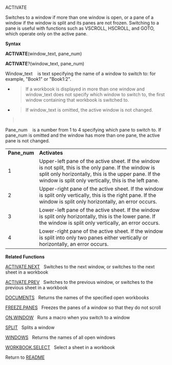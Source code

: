ACTIVATE

Switches to a window if more than one window is open, or a pane of a
window if the window is split and its panes are not frozen. Switching to
a pane is useful with functions such as VSCROLL, HSCROLL, and GOTO,
which operate only on the active pane.

**Syntax**

**ACTIVATE**(window\_text, pane\_num)

**ACTIVATE**?(window\_text, pane\_num)

Window\_text&nbsp;&nbsp;&nbsp;&nbsp;is text specifying the name of a
window to switch to: for example, "Book1" or "Book1:2".

  - > If a workbook is displayed in more than one window and
    > window\_text does not specify which window to switch to, the first
    > window containing that workbook is switched to.

  - > If window\_text is omitted, the active window is not changed.

> &nbsp;

Pane\_num&nbsp;&nbsp;&nbsp;&nbsp;is a number from 1 to 4 specifying
which pane to switch to. If pane\_num is omitted and the window has more
than one pane, the active pane is not changed.

|               |                                                                                                                                                                                                                          |
| ------------- | ------------------------------------------------------------------------------------------------------------------------------------------------------------------------------------------------------------------------ |
| **Pane\_num** | **Activates**                                                                                                                                                                                                            |
| 1             | Upper-left pane of the active sheet. If the window is not split, this is the only pane. If the window is split only horizontally, this is the upper pane. If the window is split only vertically, this is the left pane. |
| 2             | Upper-right pane of the active sheet. If the window is split only vertically, this is the right pane. If the window is split only horizontally, an error occurs.                                                         |
| 3             | Lower-left pane of the active sheet. If the window is split only horizontally, this is the lower pane. If the window is split only vertically, an error occurs.                                                          |
| 4             | Lower-right pane of the active sheet. If the window is split into only two panes either vertically or horizontally, an error occurs.                                                                                     |

**Related Functions**

[ACTIVATE.NEXT](ACTIVATE.NEXT.md)&nbsp;&nbsp;&nbsp;Switches to the next window, or switches
to the next sheet in a workbook

[ACTIVATE.PREV](ACTIVATE.PREV.md)&nbsp;&nbsp;&nbsp;Switches to the previous window, or
switches to the previous sheet in a workbook

[DOCUMENTS](DOCUMENTS.md)&nbsp;&nbsp;&nbsp;Returns the names of the specified open
workbooks

[FREEZE.PANES](FREEZE.PANES.md)&nbsp;&nbsp;&nbsp;Freezes the panes of a window so that they
do not scroll

[ON.WINDOW](ON.WINDOW.md)&nbsp;&nbsp;&nbsp;Runs a macro when you switch to a window

[SPLIT](SPLIT.md)&nbsp;&nbsp;&nbsp;Splits a window

[WINDOWS](WINDOWS.md)&nbsp;&nbsp;&nbsp;Returns the names of all open windows

[WORKBOOK.SELECT](WORKBOOK.SELECT.md)&nbsp;&nbsp;&nbsp;Select a sheet in a workbook



Return to [README](README.md)

